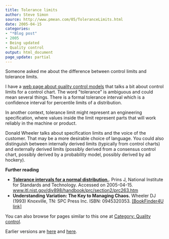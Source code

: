 ```yaml
---
title: Tolerance limits
author: Steve Simon
source: http://www.pmean.com/05/ToleranceLimits.html
date: 2005-04-15
categories:
- "*Blog post"
- 2005
- Being updated
- Quality control
output: html_document
page_update: partial
---
```


Someone asked me about the difference between control limits and
tolerance limits.

I have a [web page about quality control models](../model/quality.asp)
that talks a bit about control limits for a control chart. The word
"tolerance" is ambiguous and could mean several things. There is a
formal tolerance interval which is a confidence interval for percentile
limits of a distribution.

In another context, tolerance limit might represent an engineering
specification, where values inside the limit represent parts that will
work reliably in the machine or product.

Donald Wheeler talks about specification limits and the voice of the
customer. That may be a more desirable choice of language. You could
also distinguish between internally derived limits (typically from
control charts) and externally derived limits (possibly derived from a
consensus control chart, possibly derived by a probability model,
possibly derived by ad hockery).

**Further reading**

- **[Tolerance intervals for a normal
distribution.](http://www.itl.nist.gov/div898/handbook/prc/section2/prc263.htm%20)**.
Prins J, National Institute for Standards and Technology. Accessed
on 2005-04-15.
www.itl.nist.gov/div898/handbook/prc/section2/prc263.htm
- **Understanding Variation: The Key to Managing Chaos.** Wheeler
DJ (1993) Knoxville, TN: SPC Press Inc. ISBN: 0945320353.
[\[BookFinder4U
link\]](http://www.bookfinder4u.com/detail/0945320353.html)

 You can also browse
for pages similar to this one at [Category: Quality
control](../category/QualityControl.html).

Earlier versions are [here][sim1] and [here][sim2].

[sim1]: http://www.pmean.com/05/ToleranceLimits.html
[sim2]: http://new.pmean.com/tolerance-limits/

